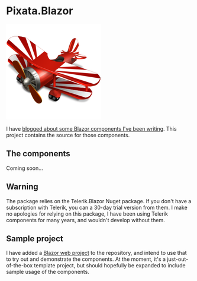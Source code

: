 # Pixata.Blazor

![Pixata](https://github.com/MrYossu/Pixata.Utilities/raw/master/Pixata.Blazor/Icon/avion.png "Pixata") 

I have [blogged about some Blazor components I've been writing](https://www.pixata.co.uk/tag/blazor/). This project contains the source for those components.

## The components
Coming soon...

## Warning
The package relies on the Telerik.Blazor Nuget package. If you don't have a subscription with Telerik, you can a 30-day trial version from them. I make no apologies for relying on this package, I have been using Telerik components for many years, and wouldn't develop without them.

## Sample project
I have added a [Blazor web project](https://github.com/MrYossu/Pixata.Utilities/tree/master/Pixata.Blazor.Test) to the repository, and intend to use that to try out and demonstrate the components. At the moment, it's a just-out-of-the-box template project, but should hopefully be expanded to include sample usage of the components.
